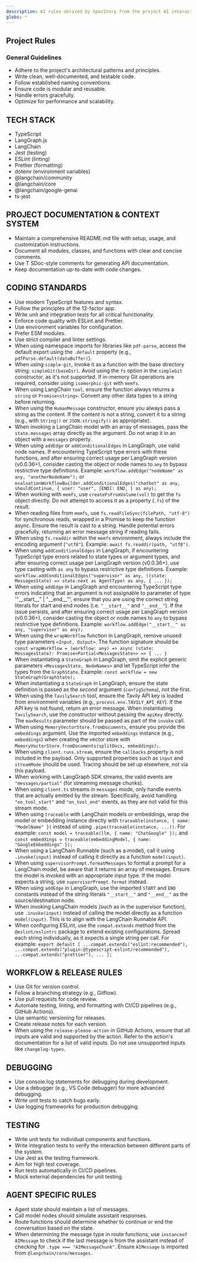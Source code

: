```yaml
---
description: AI rules derived by SpecStory from the project AI interaction history
globs: *
---
```


## Project Rules

### General Guidelines

*   Adhere to the project's architectural patterns and principles.
*   Write clean, well-documented, and testable code.
*   Follow established naming conventions.
*   Ensure code is modular and reusable.
*   Handle errors gracefully.
*   Optimize for performance and scalability.

## TECH STACK

*   TypeScript
*   LangGraph.js
*   LangChain
*   Jest (testing)
*   ESLint (linting)
*   Prettier (formatting)
*   dotenv (environment variables)
*   @langchain/community
*   @langchain/core
*   @langchain/google-genai
*   ts-jest

## PROJECT DOCUMENTATION & CONTEXT SYSTEM

*   Maintain a comprehensive README.md file with setup, usage, and customization instructions.
*   Document all modules, classes, and functions with clear and concise comments.
*   Use T SDoc-style comments for generating API documentation.
*   Keep documentation up-to-date with code changes.

## CODING STANDARDS

*   Use modern TypeScript features and syntax.
*   Follow the principles of the 12-factor app.
*   Write unit and integration tests for all critical functionality.
*   Enforce code quality with ESLint and Prettier.
*   Use environment variables for configuration.
*   Prefer ESM modules.
*   Use strict compiler and linter settings.
*   When using namespace imports for libraries like `pdf-parse`, access the default export using the `.default` property (e.g., `pdfParse.default(dataBuffer)`).
*   When using `simple-git`, invoke it as a function with the base directory string: `simpleGit(baseDir)`. Avoid using the `fs` option in the `simpleGit` constructor, as it's not supported. If in-memory Git operations are required, consider using `isomorphic-git` with `memfs`.
*   When using LangChain `tool`, ensure the function always returns a `string` or `Promise<string>`. Convert any other data types to a string before returning.
*   When using the `HumanMessage` constructor, ensure you always pass a string as the content. If the content is not a string, convert it to a string (e.g., with `String()` or `JSON.stringify()` as appropriate).
*   When invoking a LangChain model with an array of messages, pass the `state.messages` array directly as the argument. Do not wrap it in an object with a `messages` property.
*   When using `addEdge` or `addConditionalEdges` in LangGraph, use valid node names. If encountering TypeScript type errors with these functions, and after ensuring correct usage per LangGraph version (v0.0.36+), consider casting the object or node names to `any` to bypass restrictive type definitions. Example: `workflow.addEdge("nodeName" as any, "anotherNodeName");` or `evaluationWorkflowBuilder.addConditionalEdges("chatbot" as any, shouldContinue, { user: "user", [END]: END, } as any);`
*   When working with `memfs`, use `createFsFromVolume(vol)` to get the `fs` object directly. Do not attempt to access it as a property (`.fs`) of the result.
*   When reading files from `memfs`, use `fs.readFileSync(filePath, "utf-8")` for synchronous reads, wrapped in a Promise to keep the function async. Ensure the result is cast to a string. Handle potential errors gracefully, returning an error message string if reading fails.
*   When using `fs.readdir` within the `memfs` environment, always include the encoding argument (`"utf8"`). Example: `await fs.readdir(path, "utf8")`.
*   When using `addConditionalEdges` in LangGraph, if encountering TypeScript type errors related to state types or argument types, and after ensuring correct usage per LangGraph version (v0.0.36+), use type casting with `as any` to bypass restrictive type definitions. Example: `workflow.addConditionalEdges("supervisor" as any, ((state: MessagesState) => state.next as AgentType) as any, { ... });`
*   When using `addEdge` in LangGraph and encountering TypeScript type errors indicating that an argument is not assignable to parameter of type '"\_\_start\_\_" | "\_\_end\_\_"', ensure that you are using the correct string literals for start and end nodes (i.e. `"__start__"` and `"__end__"`). If the issue persists, and after ensuring correct usage per LangGraph version (v0.0.36+), consider casting the object or node names to `any` to bypass restrictive type definitions. Example: `workflow.addEdge("__start__" as any, "supervisor" as any);`
*   When using the `wrapWorkflow` function in LangGraph, remove unused type parameters `<Input, Output>`. The function signature should be `const wrapWorkflow = (workflow: any) => async (state: MessagesState): Promise<Partial<MessagesState>> => { ... }`
*   When instantiating a `StateGraph` in LangGraph, omit the explicit generic parameters `<MessagesState, NodeNames>` and let TypeScript infer the types from the `GraphState`. Example: `const workflow = new StateGraph(GraphState);`
*   When instantiating a `StateGraph` in LangGraph, ensure the state definition is passed as the *second* argument (`configSchema`), not the first.
*   When using the `TavilySearch` tool, ensure the Tavily API key is loaded from environment variables (e.g., `process.env.TAVILY_API_KEY`). If the API key is not found, return an error message. When instantiating `TavilySearch`, use the constructor without passing the `apiKey` directly. The `maxResults` parameter should be passed as part of the `invoke` call.
*   When using `MemoryVectorStore.fromDocuments`, ensure you provide the `embeddings` argument. Use the imported `embeddings` instance (e.g., `embeddings`) when creating the vector store with `MemoryVectorStore.fromDocuments(splitDocs, embeddings);`.
*   When using `client.runs.stream`, ensure the `callbacks` property is not included in the payload. Only supported properties such as `input` and `streamMode` should be used. Tracing should be set up elsewhere, not via this payload.
*   When working with LangGraph SDK streams, the valid events are `"messages/partial"` (for streaming message chunks).
*   When using `client.ts` streams in `messages` mode, only handle events that are actually emitted by the stream. Specifically, avoid handling `"on_tool_start"` and `"on_tool_end"` events, as they are not valid for this stream mode.
*   When using `traceable` with LangChain models or embeddings, wrap the model or embedding instance directly with `traceable(instance, { name: "ModelName" })` instead of using `.pipe(traceable(instance, ...))`. For example: `const model = traceable(llm, { name: "ChatGoogle" });` and `const embeddings = traceable(embeddingModel, { name: "GoogleEmbeddings" });`
*   When using a LangChain Runnable (such as a model), call it using `.invoke(input)` instead of calling it directly as a function `model(input)`.
*   When using `supervisorPrompt.formatMessages` to format a prompt for a LangChain model, be aware that it returns an array of messages. Ensure the model is invoked with an appropriate input type. If the model expects a string, use `supervisorPrompt.format` instead.
*   When using `addEdge` in LangGraph, use the imported `START` and `END` constants instead of the string literals `"__start__"` and `"__end__"` as the source/destination node.
*   When invoking LangChain models (such as in the supervisor function), use `.invoke(input)` instead of calling the model directly as a function `model(input)`. This is to align with the LangChain Runnable API.
*   When configuring ESLint, use the `compat.extends` method from the `@eslint/eslintrc` package to extend existing configurations. Spread each string individually, as it expects a single string per call. For example: `export default [ ...compat.extends("eslint:recommended"), ...compat.extends("plugin:@typescript-eslint/recommended"), ...compat.extends("prettier"), ... ];`

## WORKFLOW & RELEASE RULES

*   Use Git for version control.
*   Follow a branching strategy (e.g., Gitflow).
*   Use pull requests for code review.
*   Automate testing, linting, and formatting with CI/CD pipelines (e.g., GitHub Actions).
*   Use semantic versioning for releases.
*   Create release notes for each version.
*   When using the `release-please-action` in GitHub Actions, ensure that all inputs are valid and supported by the action. Refer to the action's documentation for a list of valid inputs. Do not use unsupported inputs like `changelog-types`.

## DEBUGGING

*   Use console.log statements for debugging during development.
*   Use a debugger (e.g., VS Code debugger) for more advanced debugging.
*   Write unit tests to catch bugs early.
*   Use logging frameworks for production debugging.

## TESTING

*   Write unit tests for individual components and functions.
*   Write integration tests to verify the interaction between different parts of the system.
*   Use Jest as the testing framework.
*   Aim for high test coverage.
*   Run tests automatically in CI/CD pipelines.
*   Mock external dependencies for unit testing.

## AGENT SPECIFIC RULES
* Agent state should maintain a list of messages.
* Call model nodes should simulate assistant responses.
* Route functions should determine whether to continue or end the conversation based on the state.
* When determining the message type in route functions, use `instanceof AIMessage` to check if the last message is from the assistant instead of checking for `.type === "AIMessageChunk"`. Ensure `AIMessage` is imported from `@langchain/core/messages`.